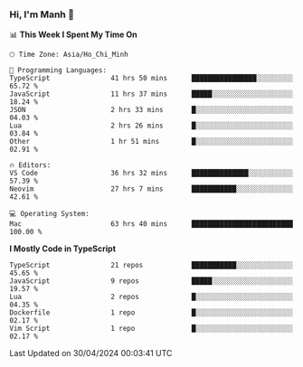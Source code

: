### Hi, I'm Manh 👋

<!--START_SECTION:waka-->
📊 **This Week I Spent My Time On** 

```text
🕑︎ Time Zone: Asia/Ho_Chi_Minh

💬 Programming Languages: 
TypeScript               41 hrs 50 mins      ████████████████░░░░░░░░░   65.72 % 
JavaScript               11 hrs 37 mins      █████░░░░░░░░░░░░░░░░░░░░   18.24 % 
JSON                     2 hrs 33 mins       █░░░░░░░░░░░░░░░░░░░░░░░░   04.03 % 
Lua                      2 hrs 26 mins       █░░░░░░░░░░░░░░░░░░░░░░░░   03.84 % 
Other                    1 hr 51 mins        █░░░░░░░░░░░░░░░░░░░░░░░░   02.91 % 

🔥 Editors: 
VS Code                  36 hrs 32 mins      ██████████████░░░░░░░░░░░   57.39 % 
Neovim                   27 hrs 7 mins       ███████████░░░░░░░░░░░░░░   42.61 % 

💻 Operating System: 
Mac                      63 hrs 40 mins      █████████████████████████   100.00 % 
```

**I Mostly Code in TypeScript** 

```text
TypeScript               21 repos            ███████████░░░░░░░░░░░░░░   45.65 % 
JavaScript               9 repos             █████░░░░░░░░░░░░░░░░░░░░   19.57 % 
Lua                      2 repos             █░░░░░░░░░░░░░░░░░░░░░░░░   04.35 % 
Dockerfile               1 repo              █░░░░░░░░░░░░░░░░░░░░░░░░   02.17 % 
Vim Script               1 repo              █░░░░░░░░░░░░░░░░░░░░░░░░   02.17 % 
```




 Last Updated on 30/04/2024 00:03:41 UTC
<!--END_SECTION:waka-->
